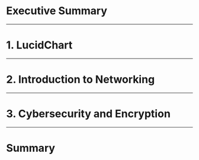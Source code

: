 # Executive Summary

___

# 1. LucidChart
___

# 2. Introduction to Networking

___

# 3. Cybersecurity and Encryption

___
# Summary



